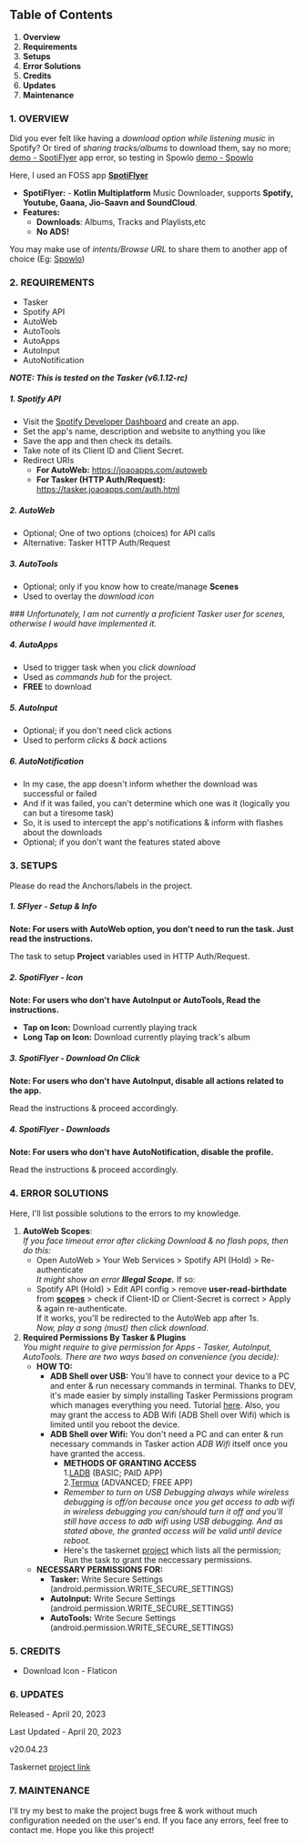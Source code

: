 ## Table of Contents
1. **Overview**
2. **Requirements**
3. **Setups**
4. **Error Solutions**
5. **Credits**
6. **Updates**
7. **Maintenance**

### 1. OVERVIEW
Did you ever felt like having a *download option while listening music* in Spotify? Or tired of *sharing tracks/albums* to download them, say no more; [demo - SpotiFlyer](https://i.imgur.com/fDgtveh.mp4) app error, so testing in Spowlo [demo - Spowlo](https://i.imgur.com/gVkUI4M.mp4)

Here, I used an FOSS app [**SpotiFlyer**](https://github.com/Shabinder/SpotiFlyer)

- **SpotiFlyer:** - **Kotlin Multiplatform** Music Downloader, supports **Spotify, Youtube, Gaana, Jio-Saavn and SoundCloud**.
- **Features:**
	-   **Downloads**: Albums, Tracks and Playlists,etc
	-   **No ADS!**

You may make use of *intents/Browse URL* to share them to another app of choice (Eg: [Spowlo](https://github.com/BobbyESP/Spowlo))

### 2. REQUIREMENTS
- Tasker
- Spotify API
- AutoWeb
- AutoTools
- AutoApps
- AutoInput
- AutoNotification

***NOTE: This is tested on the Tasker (v6.1.12-rc)***

##### 1. Spotify API
- Visit the [Spotify Developer Dashboard](https://developer.spotify.com/dashboard) and create an app.
- Set the app's name, description and website to anything you like
- Save the app and then check its details. 
- Take note of its Client ID and Client Secret.
- Redirect URIs
	- **For AutoWeb:** https://joaoapps.com/autoweb
	- **For Tasker (HTTP Auth/Request):** https://tasker.joaoapps.com/auth.html

##### 2. AutoWeb
- Optional; One of two options (choices) for API calls
- Alternative: Tasker HTTP Auth/Request

##### 3. AutoTools
- Optional; only if you know how to create/manage **Scenes**
- Used to overlay the *download icon*

\### *Unfortunately, I am not currently a proficient Tasker user for scenes, otherwise I would have implemented it.*

##### 4. AutoApps
- Used to trigger task when you *click download*
- Used as *commands hub* for the project.
- **FREE** to download

##### 5. AutoInput
- Optional; if you don't need click actions
- Used to perform *clicks & back* actions

##### 6. AutoNotification
- In my case, the app doesn't inform whether the download was successful or failed
- And if it was failed, you can't determine which one was it (logically you can but a tiresome task)
- So, it is used to intercept the app's notifications & inform with flashes about the downloads
- Optional; if you don't want the features stated above

### 3. SETUPS
Please do read the Anchors/labels in the project.

##### 1. SFlyer - Setup & Info
**Note: For users with AutoWeb option, you don't need to run the task. Just read the instructions.**   

The task to setup **Project** variables used in HTTP Auth/Request.

##### 2. SpotiFlyer - Icon
**Note: For users who don't have AutoInput or AutoTools, Read the instructions.** 

- **Tap on Icon:** Download currently playing track
- **Long Tap on Icon:** Download currently playing track's album

##### 3. SpotiFlyer - Download On Click
**Note: For users who don't have AutoInput, disable all actions related to the app.**   

Read the instructions & proceed accordingly.

##### 4. SpotiFlyer - Downloads
**Note: For users who don't have AutoNotification, disable the profile.**   

Read the instructions & proceed accordingly.

### 4. ERROR SOLUTIONS
Here, I'll list possible solutions to the errors to my knowledge.

1. **AutoWeb Scopes**:    
*If you face timeout error after clicking Download & no flash pops, then do this:*    
   - Open AutoWeb > Your Web Services > Spotify API (Hold) > Re-authenticate    
*It might show an error* ***Illegal Scope.*** If so:    
   - Spotify API (Hold) > Edit API config > remove **user-read-birthdate** from **[scopes](https://i.imgur.com/oRKVDcs.jpg)** > check if Client-ID or Client-Secret is correct > Apply & again re-authenticate.    
 If it works, you'll be redirected to the AutoWeb app after 1s.    
 *Now, play a song (must) then click download.*
2. **Required Permissions By Tasker & Plugins**    
 *You might require to give permission for Apps - Tasker, AutoInput, AutoTools. There are two ways based on convenience (you decide):*    
    - **HOW TO:**
        - **ADB Shell over USB:** You'll have to connect your device to a PC and enter & run necessary commands in terminal. Thanks to DEV, it's made easier by simply installing Tasker Permissions program which manages everything you need. Tutorial [here](https://www.reddit.com/r/tasker/comments/psfumw/dev_tasker_permissions_helper_easy_advanced/). Also, you may grant the access to ADB Wifi (ADB Shell over Wifi) which is limited until you reboot the device.
        - **ADB Shell over Wifi:** You don't need a PC and can enter & run necessary commands in Tasker action *ADB Wifi* itself once you have granted the access.    
            - **METHODS OF GRANTING ACCESS**    
		        1.[LADB](https://www.reddit.com/r/tasker/comments/re8k68/howto_enable_adb_wifi_after_reboot_using_ladb_app/) (BASIC; PAID APP)    
		        2.[Termux](https://www.reddit.com/r/tasker/comments/rceljk/enable_adb_wifi_on_device_boot_android_11/) (ADVANCED; FREE APP)    
            - *Remember to turn on USB Debugging always while wireless debugging is off/on because once you get access to adb wifi in wireless debugging you can/should turn it off and you'll still have access to adb wifi using USB debugging. And as stated above, the granted access will be valid until device reboot.*    
            - Here's the taskernet [project](https://taskernet.com/shares/?user=AS35m8nMlqf8LZK%2BSxkCZop9Fu9q5wpeQT3onCjW9rY%2BFt9Qyh2PCE8xq29XYcDW6ZCsAI7FftE%3D&id=Project%3AADB+Additional+Permissions) which lists all the permission; Run the task to grant the neccessary permissions.
    - **NECESSARY PERMISSIONS FOR:**
        - **Tasker:** Write Secure Settings (android.permission.WRITE_SECURE_SETTINGS)
        - **AutoInput:** Write Secure Settings (android.permission.WRITE_SECURE_SETTINGS)
        - **AutoTools:** Write Secure Settings (android.permission.WRITE_SECURE_SETTINGS)

### 5. CREDITS
- Download Icon - Flaticon

### 6. UPDATES
Released - April 20, 2023

Last Updated - April 20, 2023

v20.04.23

Taskernet [project link](https://taskernet.com/shares/?user=AS35m8k0QSchKA1x02SixFIhiL41a828J1qapOYfcEuyL2zSn%2FfJTN5WVSi01o18x6EAFb4%3D&id=Project%3ASpotiFlyer)

### 7. MAINTENANCE
I'll try my best to make the project bugs free & work without much configuration needed on the user's end. If you face any errors, feel free to contact me. Hope you like this project!